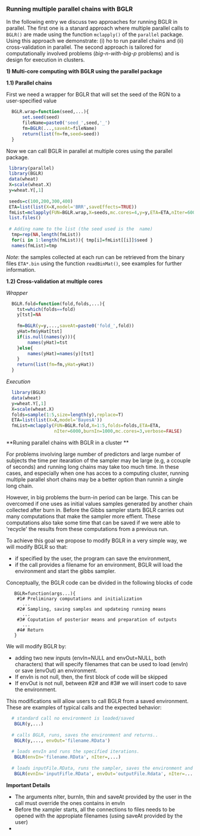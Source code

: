 ### Running multiple parallel chains with BGLR

In the following entry we discuss two approaches for running BGLR in parallel. The first one is a stanard approach where multiple parallel calls to `BGLR()` are made using the function `mclapply()` of the `parallel` package. Using this approach we demonstrate: (i) ho to run parallel chains and (ii) cross-validation in parallel. The second approach is tailored for computationally involved problems (*big-n-with-big-p* problems) and is design for execution in clusters.


**1) Multi-core computing with BGLR using the parallel package**

**1.1) Parallel chains**
 
 First we need a wrapper for BGLR that will set the seed of the RGN to a user-specified value
 
```R
  BGLR.wrap=function(seed,...){
	  set.seed(seed)
	  fileName=paste0('seed_',seed,'_')
	  fm=BGLR(...,saveAt=fileName)
	  return(list(fm=fm,seed=seed))
  }
```

Now we can call BGLR in parallel at multiple cores using the parallel package.

```R
 library(parallel)
 library(BGLR)
 data(wheat)
 X=scale(wheat.X)
 y=wheat.Y[,1]
 
 seeds=c(100,200,300,400)
 ETA=list(list(X=X,model='BRR',saveEffects=TRUE))
 fmList=mclapply(FUN=BGLR.wrap,X=seeds,mc.cores=4,y=y,ETA=ETA,nIter=6000,burnIn=1000,verbose=F)
 list.files()
 
 # Adding name to the list (the seed used is the  name)
  tmp=rep(NA,length(fmList))
  for(i in 1:length(fmList)){ tmp[i]=fmList[[i]]$seed }
  names(fmList)=tmp
```
*Note*: the samples collected at each run can be retrieved from the binary files `ETA*.bin`  using the function `readBinMat()`, see examples for further information.

**1.2) Cross-validation at multiple cores**

*Wrapper*

```R
  BGLR.fold=function(fold,folds,...){
	tst=which(folds==fold)
	y[tst]=NA
	
	fm=BGLR(y=y,...,saveAt=paste0('fold_',fold))
	yHat=fm$yHat[tst]
	if(is.null(names(y))){
		names(yHat)=tst
	}else{
		names(yHat)=names(y)[tst]	
	}
	return(list(fm=fm,yHat=yHat))
  }
```

*Execution*

```R
  library(BGLR)
  data(wheat)
  y=wheat.Y[,1]
  X=scale(wheat.X)
  folds=sample(1:5,size=length(y),replace=T)
  ETA=list(list(X=X,model='BayesA'))
  fmList=mclapply(FUN=BGLR.fold,X=1:5,folds=folds,ETA=ETA,
                  nIter=6000,burnIn=1000,mc.cores=3,verbose=FALSE)
```

**Runing parallel chains with BGLR in a cluster **


For problems involving large number of predictors and large number of subjects the time per itearation of the sampler may be large (e.g, a ccouple of seconds)
and running long chains may take too much time. In these cases, and especially when one has acces to a computing cluster, running multiple parallel short chains
may be a better option than runnin a single long chain. 

However, in big problems the burn-in period can be large. This can be overcomed if one uses as initial values samples generated by another
chain collected after burn in. Before the Gibbs sampler starts BGLR carries out many computations that make the sampler more effient. These
computations also take some time that can be saved if we were able to 'recycle' the results from these computations from a previous run.

To achieve this goal we propose to modify BGLR in a very simple way, we will modify BGLR so that:  

  - if specified by the user, the program can save the environment,
  - if the call provides a filename for an environment, BGLR will load the environment and start the gibbs sampler.
          
Conceptually, the BGLR code can be divided in the following blocks of code

```
   BGLR=function(args...){
    #1# Preliminary computations and initialization
      ...
    #2# Sampling, saving samples and updateing running means
      ...
    #3# Coputation of posterior means and preparation of outputs
      ...
    #4# Return
   }
```

We will modify BGLR by:
  - adding two new inputs (envIn=NULL and envOut=NULL, both characters) that will specify filenames that can be used to load (envIn) or save (envOut) an environment.
  - If envIn is not null, then, the first block of code will be skipped
  - If envOut is not null, between #2# and #3# we will insert code to save the environment.

This modifications will allow users to call BGLR from a saved environment. These are examples of typical calls and the expected behavior:

```R
  # standard call no environment is loaded/saved
   BGLR(y,...) 
  
  # calls BGLR, runs, saves the environment and returns..
   BGLR(y,..., envOut='filename.RData') 
   
  # loads envIn and runs the specified iterations.
   BGLR(envIn='filename.RData', nIter=,...) 
  
  # loads inputFile.RData, runs the sampler, saves the environment and reutnrs.
   BGLR(evnIn='inputFifle.RData', envOut='outputFile.Rdata', nIter=....) 
```
**Important Details**   
  - The arguments nIter, burnIn, thin and saveAt provided by the user in the call must override the ones contains in envIn
  - Before the xampler starts, all the connections to files needs to be opened with the appropiate filenames (using saveAt provided by the user)
  - 

